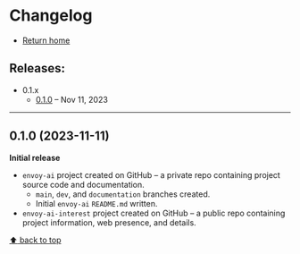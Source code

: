 # Changelog

- [Return home](/README.md)

## Releases:

- 0.1.x
  - [0.1.0](#010-2023-11-11) &ndash; Nov 11, 2023

---

## 0.1.0 (2023-11-11)

**Initial release**

- `envoy-ai` project created on GitHub &ndash; a private repo containing project source code and documentation.
  - `main`, `dev`, and `documentation` branches created.
  - Initial `envoy-ai` `README.md` written.
- `envoy-ai-interest` project created on GitHub &ndash; a public repo containing project information, web presence, and details.

[:arrow_up: back to top](#changelog)
